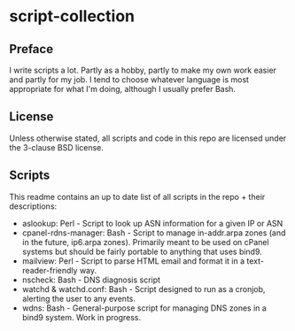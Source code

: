 script-collection
=================

Preface
-------

I write scripts a lot. Partly as a hobby, partly to make my own work easier and partly for my job.
I tend to choose whatever language is most appropriate for what I'm doing, although I usually prefer Bash.

License
-------

Unless otherwise stated, all scripts and code in this repo are licensed under the 3-clause BSD license.

Scripts
-------

This readme contains an up to date list of all scripts in the repo + their descriptions:
- aslookup: Perl - Script to look up ASN information for a given IP or ASN
- cpanel-rdns-manager: Bash - Script to manage in-addr.arpa zones (and in the future, ip6.arpa zones). Primarily meant to be used on cPanel systems but should be fairly portable to anything that uses bind9.
- mailview: Perl - Script to parse HTML email and format it in a text-reader-friendly way.
- nscheck: Bash - DNS diagnosis script
- watchd & watchd.conf: Bash - Script designed to run as a cronjob, alerting the user to any events.
- wdns: Bash - General-purpose script for managing DNS zones in a bind9 system. Work in progress.
